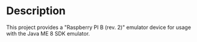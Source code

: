 # Description #

This project provides a "Raspberry PI B (rev. 2)" emulator device for usage with the Java ME 8 SDK emulator.

